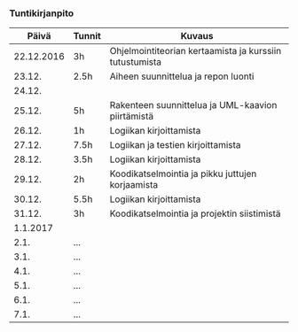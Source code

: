 ### Tuntikirjanpito
Päivä | Tunnit | Kuvaus
--------------- | ----- | ------
22.12.2016 | 3h | Ohjelmointiteorian kertaamista ja kurssiin tutustumista
23.12. | 2.5h | Aiheen suunnittelua ja repon luonti
24.12. |     |
25.12. | 5h  | Rakenteen suunnittelua ja UML-kaavion piirtämistä
26.12. | 1h | Logiikan kirjoittamista
27.12. | 7.5h | Logiikan ja testien kirjoittamista
28.12. | 3.5h | Logiikan kirjoittamista
29.12. | 2h | Koodikatselmointia ja pikku juttujen korjaamista
30.12. | 5.5h | Logiikan kirjoittamista
31.12. | 3h | Koodikatselmointia ja projektin siistimistä
1.1.2017 |    |
2.1. | ... |
3.1. | ... |
4.1. | ... |
5.1. | ... |
6.1. | ... |
7.1. | ... |

